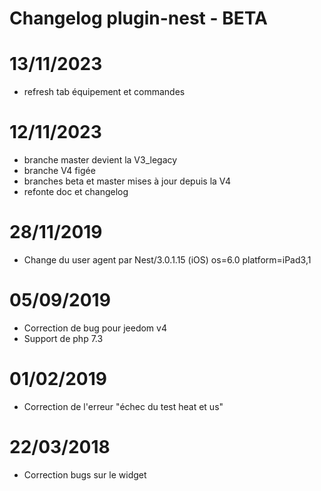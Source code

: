 # Changelog plugin-nest - BETA

# 13/11/2023

- refresh tab équipement et commandes

# 12/11/2023

- branche master devient la V3_legacy
- branche V4 figée
- branches beta et master mises à jour depuis la V4
- refonte doc et changelog

# 28/11/2019

- Change du user agent par Nest/3.0.1.15 (iOS) os=6.0 platform=iPad3,1

# 05/09/2019

- Correction de bug pour jeedom v4
- Support de php 7.3

# 01/02/2019

- Correction de l'erreur "échec du test heat et us"

# 22/03/2018

-  Correction bugs sur le widget
